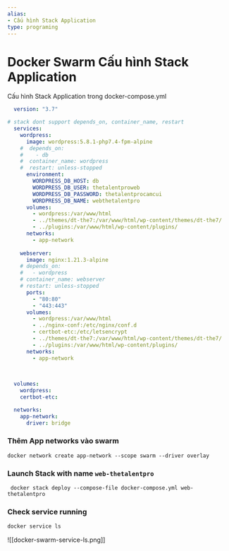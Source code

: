 ```yaml
---
alias:
- Cấu hình Stack Application
type: programing 
---
```

# Docker Swarm Cấu hình Stack Application

Cấu hình Stack Application trong docker-compose.yml
```yaml
  version: "3.7"

# stack dont support depends_on, container_name, restart
  services:
    wordpress:
      image: wordpress:5.8.1-php7.4-fpm-alpine
    #  depends_on:
    #    - db
    #  container_name: wordpress
    #  restart: unless-stopped
      environment:
        WORDPRESS_DB_HOST: db
        WORDPRESS_DB_USER: thetalentproweb
        WORDPRESS_DB_PASSWORD: thetalentprocamcui
        WORDPRESS_DB_NAME: webthetalentpro
      volumes:
        - wordpress:/var/www/html
        - ../themes/dt-the7:/var/www/html/wp-content/themes/dt-the7/
        - ../plugins:/var/www/html/wp-content/plugins/
      networks:
        - app-network
    
    webserver:
      image: nginx:1.21.3-alpine
    # depends_on:
    #   - wordpress
    # container_name: webserver
    # restart: unless-stopped
      ports: 
        - "80:80"
        - "443:443"
      volumes:
        - wordpress:/var/www/html
        - ../nginx-conf:/etc/nginx/conf.d
        - certbot-etc:/etc/letsencrypt
        - ../themes/dt-the7:/var/www/html/wp-content/themes/dt-the7/
        - ../plugins:/var/www/html/wp-content/plugins/  
      networks:
        - app-network

  
  
  volumes:
    wordpress:
    certbot-etc:

  networks:
    app-network:
      driver: bridge   


```

### Thêm App networks  vào swarm 
```shell
docker network create app-network --scope swarm --driver overlay
```

### Launch Stack with name `web-thetalentpro`
```shell
 docker stack deploy --compose-file docker-compose.yml web-thetalentpro
```

### Check service running
```bash
docker service ls
```
![[docker-swarm-service-ls.png]]

